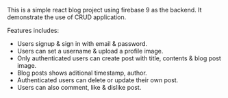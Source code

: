 This is a simple react blog project using firebase 9 as the backend. It demonstrate the use of CRUD application.

Features includes:

- Users signup & sign in with email & password.
- Users can set a username & upload a profile image.
- Only authenticated users can create post with title, contents & blog post image.
- Blog posts shows aditional timestamp, author.
- Authenticated users can delete or update their own post.
- Users can also comment, like & dislike post.
